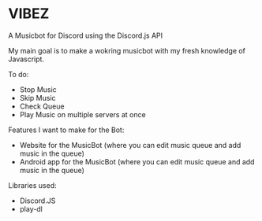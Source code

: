 # VIBEZ
A Musicbot for Discord using the Discord.js API

My main goal is to make a wokring musicbot with my fresh knowledge of Javascript.

To do:
- Stop Music
- Skip Music
- Check Queue
- Play Music on multiple servers at once

Features I want to make for the Bot:
- Website for the MusicBot (where you can edit music queue and add music in the queue)
- Android app for the MusicBot (where you can edit music queue and add music in the queue)

Libraries used:
- Discord.JS
- play-dl
